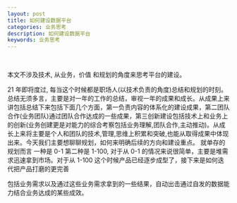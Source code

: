 ```yaml
---
layout: post
title: 如何建设数据平台
categories: 业务思考
description: 如何建设数据平台
keywords: 业务思考
---
```


<meta name="referrer" content="no-referrer"/>
​

本文不涉及技术, 从业务，价值 和规划的角度来思考平台的建设。
​

21 年即将度过, 每当这个时候都是职场人(以技术负责的角度)总结和规划的时刻。总结无须多言，主要是对一年的工作的总结，审视一年的成果和成长。从成果上来讲包括总结下来包括下面几个方面，第一负责内容的体系化的建设成果，第二团队合作(业务团队)通过团队合作达成的一些成果，第三创新建设包括技术上和业务上的创新(业务创建更是对能力的综合考察包括业务理解,团队合作,主动推动)。从成长上来将主要是个人和团队的技术,管理,思维上积累和突破,也能从取得成果中体现出来。今天我们主要想聊聊规划，如何来明确后续的方向和建设重点。
就单存的规划而言 一种是 0-1 第二种是 1-100, 对于从 0-1 的情况来说很简单，主要是堆需求迅速拿到市场。对于从 1-100 这个时候产品已经逐步成型了，接下来是如何迭代把产品打磨的更完善
​

包括业务需求以及通过这些业务需求拿到的一些结果，自动出击通过自发的数据能力结合业务达成的某些成效。
